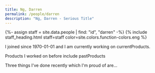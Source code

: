 ```yaml
---
title: Ng, Darren
permalink: /people/darren
description: "Ng, Darren - Serious Title"
---
```


{%- assign staff = site.data.people | find: "id", "darren" -%}
{% include staff_heading.html staff=staff color=site.colors.function-colors.eng %}

<p>I joined since 1970-01-01 and I am currently working on currentProducts.</p>

<p>Products I worked on before include pastProducts</p>

<p>Three things I've done recently which I'm proud of are...</p>

